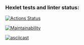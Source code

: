 ### Hexlet tests and linter status:
[![Actions Status](https://github.com/AnastasiaYakushina/fullstack-javascript-project-44/workflows/hexlet-check/badge.svg)](https://github.com/AnastasiaYakushina/fullstack-javascript-project-44/actions)

[![Maintainability](https://api.codeclimate.com/v1/badges/d81300ba2e9c2533d108/maintainability)](https://codeclimate.com/github/AnastasiaYakushina/fullstack-javascript-project-44/maintainability)

[![asciicast](https://asciinema.org/a/542346.svg)](https://asciinema.org/a/542346)
